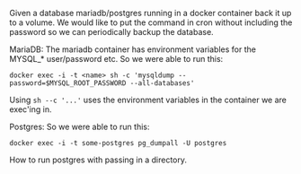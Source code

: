 
Given a database mariadb/postgres running in a docker container back it up to a volume.
We would like to put the command in cron without including the password so we can periodically backup the database.


MariaDB:
The mariadb container has environment variables for the MYSQL_* user/password etc.
So we were able to run this:
```
docker exec -i -t <name> sh -c 'mysqldump --password=$MYSQL_ROOT_PASSWORD --all-databases'
```
Using ```sh --c '...'``` uses the environment variables in the container we are exec'ing in.


Postgres:
So we were able to run this:
```
docker exec -i -t some-postgres pg_dumpall -U postgres
```

How to run postgres with passing in a directory.
